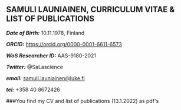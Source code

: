 ## SAMULI LAUNIAINEN, CURRICULUM VITAE & LIST OF PUBLICATIONS

***Date of Birth:*** 10.11.1978, Finland

***ORCID:*** https://orcid.org/0000-0001-6611-6573

***WoS Researcher ID:*** AAS-9180-2021

***Twitter:*** @SaLascience

***email:*** samuli.launiainen@luke.fi

***tel:*** +358 40 8672426

###You find my CV and list of publications (13.1.2022) as pdf's

